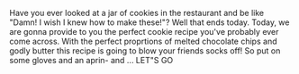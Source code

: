 Have you ever looked at a jar of cookies in the restaurant and be like "Damn! I wish I knew how to make these!"? Well that ends today.
Today, we are gonna provide to you the perfect cookie recipe you've probably ever come across. With the perfect proprtions of melted chocolate chips and godly butter this recipe is going to blow your friends socks off! So put on some gloves and an aprin- and ... LET"S GO